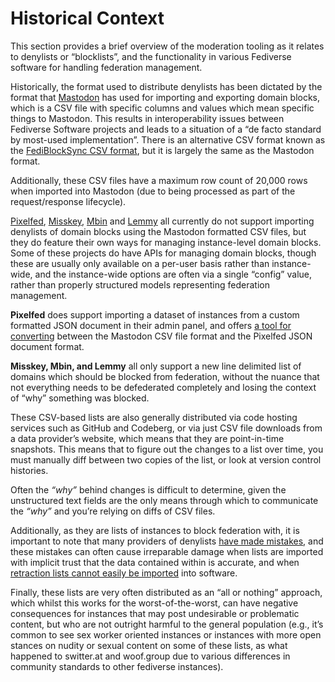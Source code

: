# Historical Context

This section provides a brief overview of the moderation tooling as it relates to denylists or “blocklists”, and the functionality in various Fediverse software for handling federation management.

Historically, the format used to distribute denylists has been dictated by the format that [Mastodon](https://joinmastodon.org) has used for importing and exporting domain blocks, which is a CSV file with specific columns and values which mean specific things to Mastodon. This results in interoperability issues between Fediverse Software projects and leads to a situation of a “de facto standard by most-used implementation”. There is an alternative CSV format known as the [FediBlockSync CSV format](https://github.com/eigenmagic/fediblockhole/blob/main/samples/demo-blocklist-01.csv), but it is largely the same as the Mastodon format.

Additionally, these CSV files have a maximum row count of 20,000 rows when imported into Mastodon (due to being processed as part of the request/response lifecycle).

[Pixelfed](https://pixelfed.org/), [Misskey](https://misskey-hub.net/en/), [Mbin](https://joinmbin.org/) and [Lemmy](https://join-lemmy.org/) all currently do not support importing denylists of domain blocks using the Mastodon formatted CSV files, but they do feature their own ways for managing instance-level domain blocks. Some of these projects do have APIs for managing domain blocks, though these are usually only available on a per-user basis rather than instance-wide, and the instance-wide options are often via a single “config” value, rather than properly structured models representing federation management.

**Pixelfed** does support importing a dataset of instances from a custom formatted JSON document in their admin panel, and offers [a tool for converting](https://dansup.github.io/masto2pixel/) between the Mastodon CSV file format and the Pixelfed JSON document format.

**Misskey, Mbin, and Lemmy** all only support a new line delimited list of domains which should be blocked from federation, without the nuance that not everything needs to be defederated completely and losing the context of “why” something was blocked.

These CSV-based lists are also generally distributed via code hosting services such as GitHub and Codeberg, or via just CSV file downloads from a data provider’s website, which means that they are point-in-time snapshots. This means that to figure out the changes to a list over time, you must manually diff between two copies of the list, or look at version control histories.

Often the _“why”_ behind changes is difficult to determine, given the unstructured text fields are the only means through which to communicate the _“why”_ and you’re relying on diffs of CSV files.

Additionally, as they are lists of instances to block federation with, it is important to note that many providers of denylists [have made mistakes](https://seirdy.one/posts/2023/05/02/fediverse-blocklists/#mistakes-made), and these mistakes can often cause irreparable damage when lists are imported with implicit trust that the data contained within is accurate, and when [retraction lists cannot easily be imported](https://github.com/mastodon/mastodon/issues/25261) into software.

Finally, these lists are very often distributed as an “all or nothing” approach, which whilst this works for the worst-of-the-worst, can have negative consequences for instances that may post undesirable or problematic content, but who are not outright harmful to the general population (e.g., it’s common to see sex worker oriented instances or instances with more open stances on nudity or sexual content on some of these lists, as what happened to switter.at and woof.group due to various differences in community standards to other fediverse instances).
